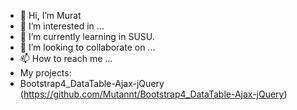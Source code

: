 - 👋 Hi, I’m Murat
- 👀 I’m interested in ...
- 🌱 I’m currently learning in SUSU.
- 💞️ I’m looking to collaborate on ...
- 📫 How to reach me ...
- My projects:
- Bootstrap4_DataTable-Ajax-jQuery (https://github.com/Mutannt/Bootstrap4_DataTable-Ajax-jQuery)
<!---
Mutannt/Mutannt is a ✨ special ✨ repository because its `README.md` (this file) appears on your GitHub profile.
You can click the Preview link to take a look at your changes.
--->
